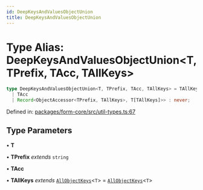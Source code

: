 ```yaml
---
id: DeepKeysAndValuesObjectUnion
title: DeepKeysAndValuesObjectUnion
---
```


<!-- DO NOT EDIT: this page is autogenerated from the type comments -->

# Type Alias: DeepKeysAndValuesObjectUnion\<T, TPrefix, TAcc, TAllKeys\>

```ts
type DeepKeysAndValuesObjectUnion<T, TPrefix, TAcc, TAllKeys> = TAllKeys extends any ? DeepKeysAndValuesUnion<T[TAllKeys], ObjectAccessor<TPrefix, TAllKeys>, 
  | TAcc
  | Record<ObjectAccessor<TPrefix, TAllKeys>, T[TAllKeys]>> : never;
```

Defined in: [packages/form-core/src/util-types.ts:67](https://github.com/TanStack/form/blob/main/packages/form-core/src/util-types.ts#L67)

## Type Parameters

• **T**

• **TPrefix** *extends* `string`

• **TAcc**

• **TAllKeys** *extends* [`AllObjectKeys`](allobjectkeys.md)\<`T`\> = [`AllObjectKeys`](allobjectkeys.md)\<`T`\>
